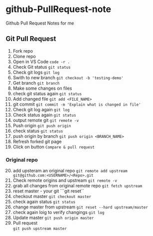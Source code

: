 # github-PullRequest-note
Github Pull Request Notes for me


## Git Pull Request

1. Fork repo
2. Clone repo
3. Open in VS Code
	```code -r .```
4. Check Git status
	```git status```
5. Check git logs
	```git log```
6. Swith to new branch
	```git checkout -b 'testing-demo'```
7. Get branch
	```git branch```
8. Make some changes on files
9. check git status again
	```git status```
10. Add changed file
	```git add <FILE_NAME>```
11. git commit
	```git commit -m 'Explain what is changed in file'```
12. Check git log again
	```git log```
13. Check status again
	```git status```
14. output remote git
	```git remote -v```
15. Push origin
	```git push origin```
16. check status
	```git status```
17. push origin by branch
	```git push origin <BRANCH_NAME>```
18. Refresh forked git page
19. Click on button `Compare & pull request`

### Original repo
20. add upsteram an original repo
	```git remote add upstream git@github.com:<USERNAME>/<Repo>.git```
21. Check remote origins and upstream
	```git remote -v```
22. grab all changes from original remote repo
	```git fetch upstream```
23. reset master - your git
	```git reset``
24. checkout master
	```git checkout master```
25. check again status
	```git status```
26. change master from upstream
	```git reset --hard upstream/master```
27. check again loig to verify changings
	```git log```
28. Update master
	```git push origin master```
29. Pull request		
	```git push upstream master```								 								 			
